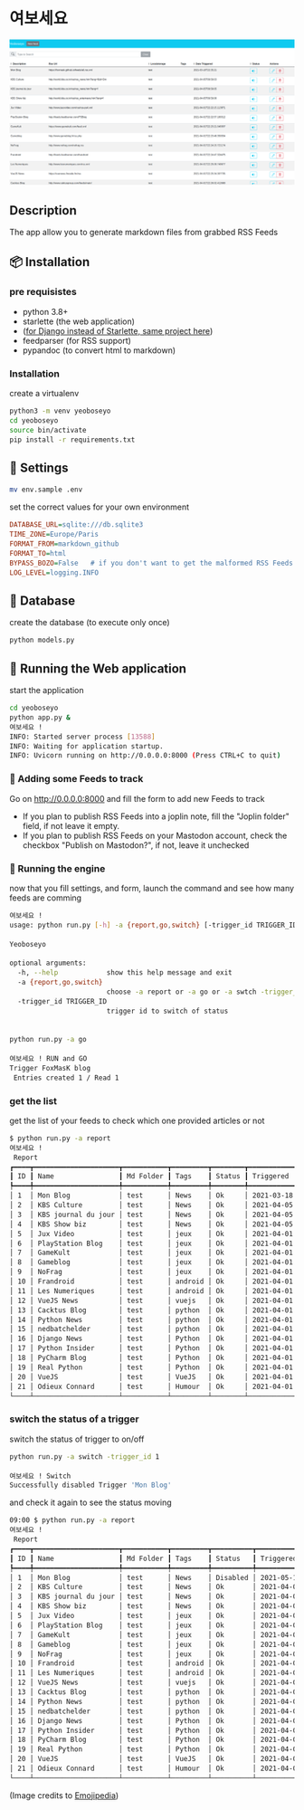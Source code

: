 # 여보세요

![Yeoboseyo home page](doc/Yeoboseyo_list.png)

## Description

The app allow you to generate markdown files from grabbed RSS Feeds

## :package: Installation

### pre requisistes

- python 3.8+
- starlette (the web application)
- ([for Django instead of Starlette, same project here](https://gitlab.com/annyong/yeoboseyo-django))
- feedparser (for RSS support)
- pypandoc (to convert html to markdown)

### Installation
create a virtualenv

```bash
python3 -m venv yeoboseyo
cd yeoboseyo
source bin/activate
pip install -r requirements.txt
```

##  :wrench: Settings
```bash
mv env.sample .env
```
set the correct values for your own environment
```ini
DATABASE_URL=sqlite:///db.sqlite3
TIME_ZONE=Europe/Paris
FORMAT_FROM=markdown_github
FORMAT_TO=html
BYPASS_BOZO=False   # if you don't want to get the malformed RSS Feeds set it to False
LOG_LEVEL=logging.INFO
```

## :dvd: Database

create the database (to execute only once)
```bash
python models.py
```

## :mega: Running the Web application

start the application
```bash
cd yeoboseyo
python app.py &
여보세요 !
INFO: Started server process [13588]
INFO: Waiting for application startup.
INFO: Uvicorn running on http://0.0.0.0:8000 (Press CTRL+C to quit)
```


### :eyes: Adding some Feeds to track

Go on http://0.0.0.0:8000 and fill the form to add new Feeds to track

* If you plan to publish RSS Feeds into a joplin note, fill the "Joplin folder" field, if not leave it empty.
* If you plan to publish RSS Feeds on your Mastodon account, check the checkbox "Publish on Mastodon?", if not, leave it unchecked

###  :dizzy: Running the engine

now that you fill settings, and form, launch the command and see how many feeds are comming
```bash
여보세요 !
usage: python run.py [-h] -a {report,go,switch} [-trigger_id TRIGGER_ID]

Yeoboseyo

optional arguments:
  -h, --help            show this help message and exit
  -a {report,go,switch}
                        choose -a report or -a go or -a swtch -trigger_id <id>
  -trigger_id TRIGGER_ID
                        trigger id to switch of status


python run.py -a go

여보세요 ! RUN and GO
Trigger FoxMasK blog
 Entries created 1 / Read 1

```
### get the list
get the list of your feeds to check which one provided articles or not
```bash
$ python run.py -a report
여보세요 !
 Report
┏━━━━┳━━━━━━━━━━━━━━━━━━━━━┳━━━━━━━━━━━┳━━━━━━━━━┳━━━━━━━━┳━━━━━━━━━━━━━━━━━━━━━━━━━━━━┓
┃ ID ┃ Name                ┃ Md Folder ┃ Tags    ┃ Status ┃ Triggered                  ┃
┡━━━━╇━━━━━━━━━━━━━━━━━━━━━╇━━━━━━━━━━━╇━━━━━━━━━╇━━━━━━━━╇━━━━━━━━━━━━━━━━━━━━━━━━━━━━┩
│ 1  │ Mon Blog            │ test      │ News    │ Ok     │ 2021-03-18 22:35:21        │
│ 2  │ KBS Culture         │ test      │ News    │ Ok     │ 2021-04-05 09:59:03        │
│ 3  │ KBS journal du jour │ test      │ News    │ Ok     │ 2021-04-05 09:59:05        │
│ 4  │ KBS Show biz        │ test      │ News    │ Ok     │ 2021-04-05 09:59:06        │
│ 5  │ Jux Video           │ test      │ jeux    │ Ok     │ 2021-04-01 22:22:15.113871 │
│ 6  │ PlayStation Blog    │ test      │ jeux    │ Ok     │ 2021-04-01 22:22:57.189312 │
│ 7  │ GameKult            │ test      │ jeux    │ Ok     │ 2021-04-01 22:23:21.049307 │
│ 8  │ Gameblog            │ test      │ jeux    │ Ok     │ 2021-04-01 22:23:48.350934 │
│ 9  │ NoFrag              │ test      │ jeux    │ Ok     │ 2021-04-01 22:24:15.721174 │
│ 10 │ Frandroid           │ test      │ android │ Ok     │ 2021-04-01 22:24:47.324475 │
│ 11 │ Les Numeriques      │ test      │ android │ Ok     │ 2021-04-01 22:25:09.740677 │
│ 12 │ VueJS News          │ test      │ vuejs   │ Ok     │ 2021-04-01 22:25:34.307735 │
│ 13 │ Cacktus Blog        │ test      │ python  │ Ok     │ 2021-04-01 22:26:02.412688 │
│ 14 │ Python News         │ test      │ python  │ Ok     │ 2021-04-01 22:26:41.975564 │
│ 15 │ nedbatchelder       │ test      │ python  │ Ok     │ 2021-04-01 22:28:21.838166 │
│ 16 │ Django News         │ test      │ Python  │ Ok     │ 2021-04-01 22:28:47.804644 │
│ 17 │ Python Insider      │ test      │ Python  │ Ok     │ 2021-04-01 22:29:18.791661 │
│ 18 │ PyCharm Blog        │ test      │ Python  │ Ok     │ 2021-04-01 22:29:44.568828 │
│ 19 │ Real Python         │ test      │ Python  │ Ok     │ 2021-04-01 22:30:10.952486 │
│ 20 │ VueJS               │ test      │ VueJS   │ Ok     │ 2021-04-01 22:30:34.507337 │
│ 21 │ Odieux Connard      │ test      │ Humour  │ Ok     │ 2021-04-01 22:31:03.458147 │
└────┴─────────────────────┴───────────┴─────────┴────────┴────────────────────────────┘

```

### switch the status of a trigger
switch the status of trigger to on/off
```bash
python run.py -a switch -trigger_id 1

여보세요 ! Switch
Successfully disabled Trigger 'Mon Blog'
```
and check it again to see the status moving
```bash 
09:00 $ python run.py -a report
여보세요 !
 Report
┏━━━━┳━━━━━━━━━━━━━━━━━━━━━┳━━━━━━━━━━━┳━━━━━━━━━┳━━━━━━━━━━┳━━━━━━━━━━━━━━━━━━━━━━━━━━━━┓
┃ ID ┃ Name                ┃ Md Folder ┃ Tags    ┃ Status   ┃ Triggered                  ┃
┡━━━━╇━━━━━━━━━━━━━━━━━━━━━╇━━━━━━━━━━━╇━━━━━━━━━╇━━━━━━━━━━╇━━━━━━━━━━━━━━━━━━━━━━━━━━━━┩
│ 1  │ Mon Blog            │ test      │ News    │ Disabled │ 2021-05-15 09:00:27        │
│ 2  │ KBS Culture         │ test      │ News    │ Ok       │ 2021-04-05 09:59:03        │
│ 3  │ KBS journal du jour │ test      │ News    │ Ok       │ 2021-04-05 09:59:05        │
│ 4  │ KBS Show biz        │ test      │ News    │ Ok       │ 2021-04-05 09:59:06        │
│ 5  │ Jux Video           │ test      │ jeux    │ Ok       │ 2021-04-01 22:22:15.113871 │
│ 6  │ PlayStation Blog    │ test      │ jeux    │ Ok       │ 2021-04-01 22:22:57.189312 │
│ 7  │ GameKult            │ test      │ jeux    │ Ok       │ 2021-04-01 22:23:21.049307 │
│ 8  │ Gameblog            │ test      │ jeux    │ Ok       │ 2021-04-01 22:23:48.350934 │
│ 9  │ NoFrag              │ test      │ jeux    │ Ok       │ 2021-04-01 22:24:15.721174 │
│ 10 │ Frandroid           │ test      │ android │ Ok       │ 2021-04-01 22:24:47.324475 │
│ 11 │ Les Numeriques      │ test      │ android │ Ok       │ 2021-04-01 22:25:09.740677 │
│ 12 │ VueJS News          │ test      │ vuejs   │ Ok       │ 2021-04-01 22:25:34.307735 │
│ 13 │ Cacktus Blog        │ test      │ python  │ Ok       │ 2021-04-01 22:26:02.412688 │
│ 14 │ Python News         │ test      │ python  │ Ok       │ 2021-04-01 22:26:41.975564 │
│ 15 │ nedbatchelder       │ test      │ python  │ Ok       │ 2021-04-01 22:28:21.838166 │
│ 16 │ Django News         │ test      │ Python  │ Ok       │ 2021-04-01 22:28:47.804644 │
│ 17 │ Python Insider      │ test      │ Python  │ Ok       │ 2021-04-01 22:29:18.791661 │
│ 18 │ PyCharm Blog        │ test      │ Python  │ Ok       │ 2021-04-01 22:29:44.568828 │
│ 19 │ Real Python         │ test      │ Python  │ Ok       │ 2021-04-01 22:30:10.952486 │
│ 20 │ VueJS               │ test      │ VueJS   │ Ok       │ 2021-04-01 22:30:34.507337 │
│ 21 │ Odieux Connard      │ test      │ Humour  │ Ok       │ 2021-04-01 22:31:03.458147 │
└────┴─────────────────────┴───────────┴─────────┴──────────┴────────────────────────────┘

```


(Image credits to [Emojipedia](https://emojipedia.org/))
